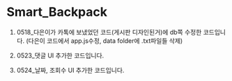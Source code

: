 # Smart_Backpack

1. 0518_다은이가 카톡에 보냈었던 코드(게시판 디자인된거)에 db쪽 수정한 코드입니다. (다은이 코드에서 app.js수정, data folder에 .txt파일들 삭제)

2. 0523_댓글 UI 추가한 코드입니다.

3. 0524_날짜, 조회수 UI 추가한 코드입니다.
